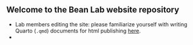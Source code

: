 ## Welcome to the Bean Lab website repository

-   Lab members editing the site: please familiarize yourself with writing Quarto (`.qmd`) documents for html publishing [here](https://quarto.org/docs/output-formats/html-basics.html).
-   